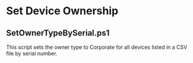 # Set Device Ownership

## SetOwnerTypeBySerial.ps1
This script sets the owner type to Corporate for all devices listed in a CSV file by serial number.
